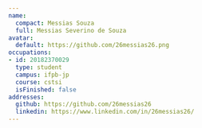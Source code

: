 ```yaml
---
name:
  compact: Messias Souza
  full: Messias Severino de Souza
avatar:
  default: https://github.com/26messias26.png
occupations:
- id: 20182370029
  type: student
  campus: ifpb-jp
  course: cstsi
  isFinished: false
addresses:
  github: https://github.com/26messias26
  linkedin: https://www.linkedin.com/in/26messias26/
---
```

